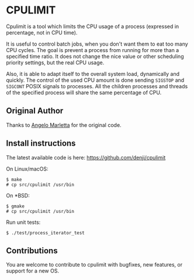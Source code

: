 # CPULIMIT

Cpulimit is a tool which limits the CPU usage of a process (expressed in percentage, not in CPU time).

It is useful to control batch jobs, when you don't want them to eat too many CPU cycles.
The goal is prevent a process from running for more than a specified time ratio.
It does not change the nice value or other scheduling priority settings, but the real CPU usage.

Also, it is able to adapt itself to the overall system load, dynamically and quickly.
The control of the used CPU amount is done sending `SIGSTOP` and `SIGCONT` POSIX signals to processes.
All the children processes and threads of the specified process will share the same percentage of CPU.

## Original Author

Thanks to [Angelo Marletta](https://github.com/opsengine) for the original code.

## Install instructions

The latest available code is here: https://github.com/denji/cpulimit

On Linux/macOS:

    $ make
    # cp src/cpulimit /usr/bin

On *BSD:

    $ gmake
    # cp src/cpulimit /usr/bin

Run unit tests:

    $ ./test/process_iterator_test


## Contributions

You are welcome to contribute to cpulimit with bugfixes, new features, or support for a new OS.
